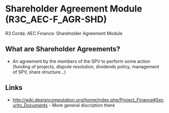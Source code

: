 # Shareholder Agreement Module (R3C_AEC-F_AGR-SHD)
R3 Corda: AEC Finance: Shareholder Agreement Module

## What are Shareholder Agreements?
* An agreement by the members of the SPV to perform some action (funding of projects, dispute resolution, dividends policy, management of SPV, share structure...)

## Links
* http://wiki.designcomputation.org/home/index.php/Project_Finance#Security_Documents - More general discription there
